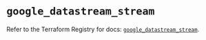 # `google_datastream_stream`

Refer to the Terraform Registry for docs: [`google_datastream_stream`](https://registry.terraform.io/providers/hashicorp/google-beta/6.27.0/docs/resources/google_datastream_stream).

